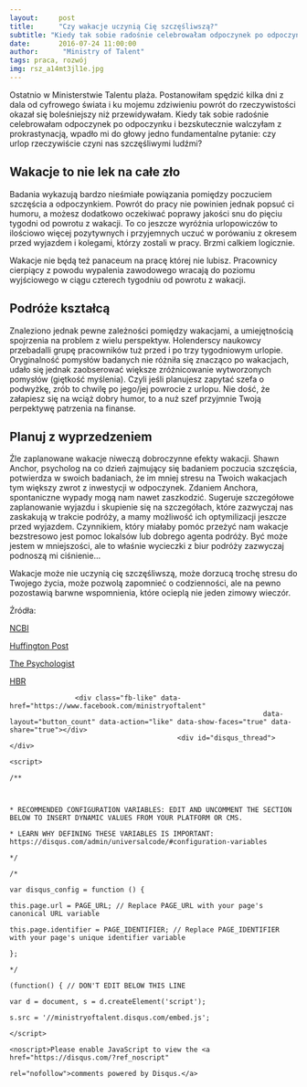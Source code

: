 ```yaml
---
layout:     post
title:      "Czy wakacje uczynią Cię szczęśliwszą?"
subtitle: "Kiedy tak sobie radośnie celebrowałam odpoczynek po odpoczynku, wpadło mi do głowy jedno fundamentalne pytanie: czy urlop rzeczywiście czyni nas szczęśliwymi ludźmi?"
date:       2016-07-24 11:00:00
author:      "Ministry of Talent"
tags: praca, rozwój
img: rsz_a14mt3jl1e.jpg
---
```



<p>Ostatnio w Ministerstwie Talentu plaża. Postanowiłam spędzić kilka dni z dala od cyfrowego
                         świata i ku mojemu zdziwieniu powrót do rzeczywistości okazał się
                         boleśniejszy niż przewidywałam. Kiedy tak sobie radośnie celebrowałam odpoczynek po odpoczynku i bezskutecznie walczyłam z prokrastynacją,
                         wpadło mi do głowy jedno fundamentalne pytanie: czy urlop rzeczywiście czyni nas szczęśliwymi
                         ludźmi?
                     <p> <h2 class="section-heading">Wakacje to nie lek na całe zło</h2>
                     <p>Badania wykazują bardzo nieśmiałe powiązania pomiędzy poczuciem szczęścia a odpoczynkiem. Powrót
                         do pracy nie powinien jednak popsuć ci humoru, a możesz dodatkowo oczekiwać poprawy jakości snu
                         do
                         pięciu tygodni od powrotu z wakacji. To co jeszcze wyróżnia urlopowiczów to ilościowo więcej
                         pozytywnych i przyjemnych uczuć w porówaniu z okresem przed wyjazdem i kolegami, którzy zostali
                         w pracy. Brzmi calkiem logicznie.</p>
                         <p>Wakacje nie będą też panaceum na pracę której nie lubisz.
                         Pracownicy cierpiący z powodu wypalenia zawodowego wracają do poziomu wyjściowego w ciągu
                         czterech tygodniu od powrotu z wakacji.</p>
                     <h2 class="section-heading">Podróże kształcą</h2>
                     <p>Znaleziono jednak pewne zależności pomiędzy wakacjami, a umiejętnością spojrzenia na problem z
                         wielu perspektyw. Holenderscy naukowcy przebadalli grupę pracowników tuż przed i po trzy
                         tygodniowym urlopie. Oryginalność pomysłów badanych nie różniła się znacząco po wakacjach, udało
                         się jednak zaobserować większe zróżnicowanie wytworzonych pomysłów (giętkość myślenia). Czyli jeśli planujesz
                         zapytać szefa o podwyżkę, zrób to chwilę po jego/jej powrocie z urlopu. Nie dość, że załapiesz
                         się na wciąż dobry humor, to a nuż szef przyjmnie Twoją perpektywę patrzenia na finanse.</p>
                      <h2 class="section-heading">Planuj z wyprzedzeniem</h2>
                     <p>Źle zaplanowane wakacje niweczą dobroczynne efekty wakacji. Shawn Anchor, psycholog na co dzień
                         zajmujący się badaniem poczucia szczęścia, potwierdza w swoich badaniach, że im mniej stresu na
                         Twoich wakacjach tym większy zwrot z inwestycji w odpoczynek. Zdaniem Anchora, spontaniczne
                         wypady mogą nam nawet zaszkodzić. Sugeruje szczegółowe zaplanowanie wyjazdu i skupienie się na
                         szczegółach, które zazwyczaj nas zaskakują w trakcie podróży, a mamy możliwość ich optymilizacji
                         jeszcze przed wyjazdem. Czynnikiem, który miałaby pomóc przeżyć nam wakacje bezstresowo jest
                         pomoc lokalsów lub dobrego agenta podróży. Być może jestem w mniejszości, ale to właśnie
                         wycieczki z biur podróży zazwyczaj podnoszą mi ciśnienie... </p>
                         <p>Wakacje może nie uczynią cię szczęśliwszą, może dorzucą trochę stresu do Twojego życia, może
                         pozwolą zapomnieć o codzienności, ale na pewno pozostawią barwne wspomnienia, które ocieplą nie
                         jeden zimowy wieczór. 
                         <p>Źródła:</p>
                        <p><a href="http://www.ncbi.nlm.nih.gov/pmc/articles/PMC2837207">NCBI</a></p>
                        <p><a href="http://www.huffingtonpost.com/shawn-achor/do-vacations-make-us-happ_b_5022511.html">Huffington Post</a>
                        <p><a href="https://thepsychologist.bps.org.uk/volume-28/august-2015/making-holidays-work">The Psychologist</a></p>
                        <p><a href="https://hb3r.org/2014/02/when-a-vacation-reduces-stress-and-when-it-doesnt/"> HBR</a></p>
                        
                    <div class="fb-like" data-href="https://www.facebook.com/ministryoftalent"
                                                                  data-layout="button_count" data-action="like" data-show-faces="true" data-share="true"></div>
                                             <div id="disqus_thread"></div>
                                                                                          <script>
                                                                                          /**
                    
                         
                                                                                               * RECOMMENDED CONFIGURATION VARIABLES: EDIT AND UNCOMMENT THE SECTION BELOW TO INSERT DYNAMIC VALUES FROM YOUR PLATFORM OR CMS.
                                                                                               * LEARN WHY DEFINING THESE VARIABLES IS IMPORTANT: https://disqus.com/admin/universalcode/#configuration-variables
                                                                                               */
                                                                                               /*
                                                                                               var disqus_config = function () {
                                                                                               this.page.url = PAGE_URL; // Replace PAGE_URL with your page's canonical URL variable
                                                                                               this.page.identifier = PAGE_IDENTIFIER; // Replace PAGE_IDENTIFIER with your page's unique identifier variable
                                                                                               };
                                                                                               */
                                                                                               (function() { // DON'T EDIT BELOW THIS LINE
                                                                                               var d = document, s = d.createElement('script');
                                                                                               s.src = '//ministryoftalent.disqus.com/embed.js';
                                                                                               </script>
                                                                                                                                            <noscript>Please enable JavaScript to view the <a href="https://disqus.com/?ref_noscript"
                                                                                                                                                                                              rel="nofollow">comments powered by Disqus.</a>
                                                                                                                                            
                                                                                                                                            
                                                                                                                                                                                                                                                                                                                                      
                                                                                                                                               
                                                                                                                                                                                                                                              
                                                                                                                                                                                                                                              
                                                                                               
                                                                                              
                                         
                                         
                                             
                                             
                         
                         
                         
                         
                         
                         
                         
                         
                         
                                             
